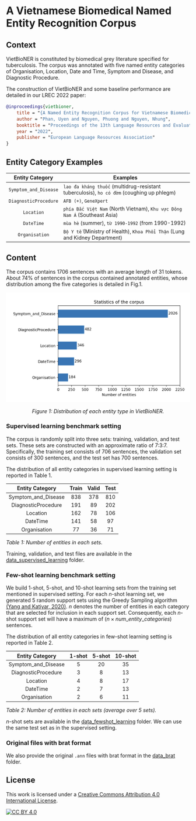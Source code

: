 # A Vietnamese Biomedical Named Entity Recognition Corpus

## Context

VietBioNER is constituted by biomedical grey literature specified for tuberculosis.
The corpus was annotated with five named entity categories of Organisation, Location, Date and Time, Symptom and Disease, and Diagnostic Procedure.

The construction of VietBioNER and some baseline performance are detailed in our LREC 2022 paper:

```bibtex
@inproceedings{vietbioner,
    title = "{A Named Entity Recognition Corpus for Vietnamese Biomedical Texts to Support Tuberculosis Treatment}",
    author = "Phan, Uyen and Nguyen, Phuong and Nguyen, Nhung",
    booktitle = "Proceedings of the 13th Language Resources and Evaluation Conference",
    year = "2022",
    publisher = "European Language Resources Association"
}
```

## Entity Category Examples

| Entity Category         | Examples                                                                                  |
|:-------------------------:|-------------------------------------------------------------------------------------------|
| `Symptom_and_Disease` | `lao đa kháng thuốc` (multidrug-resistant tuberculosis), `ho có đờm` (coughing up phlegm) |
| `DiagnosticProcedure` | `AFB (+)`, `GeneXpert`                                                                    |
| `Location`            | `phía Bắc Việt Nam` (North Vietnam), `Khu vực Đông Nam Á` (Southeast Asia)                |
| `DateTime`            | `mùa hè` (summer), `từ 1990-1992` (from 1990-1992) |
| `Organisation`        | `Bộ Y tế` (Ministry of Health), `Khoa Phổi Thận` (Lung and Kidney Department)             |
## Content

The corpus contains 1706 sentences with an average length of 31 tokens.
About 74% of sentences in the corpus contained annotated entities, whose distribution among the five categories is detailed in Fig.1.

<div align="center">

![distribution_ne](img/barchart.png)

*Figure 1: Distribution of each entity type in VietBioNER.*

</div>

### Supervised learning benchmark setting

The corpus is randomly split into three sets: training, validation, and test sets. These sets are constructed with an approximate ratio of 7:3:7. Specifically, the training set consists of 706 sentences, the validation set consists of 300 sentences, and the test set has 700 sentences.

The distribution of all entity categories in supervised learning setting is reported in Table 1.

|   Entity Category   | Train | Valid | Test |
|:-------------------:|:-----:|:-----:|:----:|
| Symptom_and_Disease |  838  |  378  |  810 |
| DiagnosticProcedure |  191  |   89  |  202 |
|       Location      |  162  |   78  |  106 |
|       DateTime      |  141  |   58  |  97  |
|     Organisation    |   77  |   36  |  71  |

*Table 1: Number of entities in each sets.*

Training, validation, and test files are available in the [data_supervised_learning](data_supervised_learning/) folder.

### Few-shot learning benchmark setting

We build $1$-shot, $5$-shot, and $10$-shot learning sets from the training set mentioned in supervised setting.
For each $n$-shot learning set, we generated 5 random support sets using the Greedy Sampling algorithm [(Yang and Katiyar, 2020)](https://aclanthology.org/2020.emnlp-main.516/). $n$ denotes the number of entities in each category that are selected for inclusion in each support set. Consequently, each $n$-shot support set will have a maximum of $(n \times num\_entity\_categories)$ sentences.

The distribution of all entity categories in few-shot learning setting is reported in Table 2.

| **Entity Category** | **1-shot** | **5-shot** | **10-shot** |
|:-------------------:|:----------:|:----------:|:-----------:|
| Symptom_and_Disease |      5     |     20     |      35     |
| DiagnosticProcedure |      3     |      8     |      13     |
|       Location      |      4     |      8     |      17     |
|       DateTime      |      2     |      7     |      13     |
|     Organisation    |      2     |      6     |      11     |

*Table 2: Number of entities in each sets (average over 5 sets).*

$n$-shot sets are available in the [data_fewshot_learning](data_fewshot_learning/) folder. We can use the same test set as in the supervised setting.

### Original files with brat format

We also provide the original `.ann` files with brat format in the [data_brat](data_brat/) folder.

## License

This work is licensed under a
[Creative Commons Attribution 4.0 International License][cc-by].

[![CC BY 4.0][cc-by-image]][cc-by]

[cc-by]: http://creativecommons.org/licenses/by/4.0/
[cc-by-image]: https://i.creativecommons.org/l/by/4.0/88x31.png
[cc-by-shield]: https://img.shields.io/badge/License-CC%20BY%204.0-lightgrey.svg